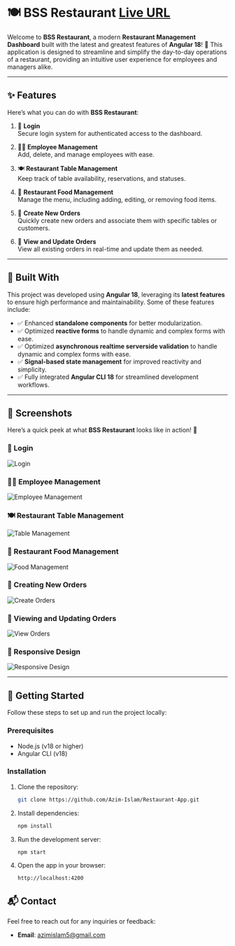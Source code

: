 # 🍽️ BSS Restaurant [Live URL](https://restaurant.azimdev.me/)

Welcome to **BSS Restaurant**, a modern **Restaurant Management Dashboard** built with the latest and greatest features of **Angular 18**! 🚀 This application is designed to streamline and simplify the day-to-day operations of a restaurant, providing an intuitive user experience for employees and managers alike. 

--- 

## ✨ Features

Here’s what you can do with **BSS Restaurant**:

1. 🔐 **Login**  
   Secure login system for authenticated access to the dashboard.

2. 🧑‍💼 **Employee Management**  
   Add, delete, and manage employees with ease.

3. 🍽️ **Restaurant Table Management**  
   Keep track of table availability, reservations, and statuses.

4. 🍔 **Restaurant Food Management**  
   Manage the menu, including adding, editing, or removing food items.

5. 🛒 **Create New Orders**  
   Quickly create new orders and associate them with specific tables or customers.

6. 📜 **View and Update Orders**  
   View all existing orders in real-time and update them as needed.

---

## 🔧 Built With 

This project was developed using **Angular 18**, leveraging its **latest features** to ensure high performance and maintainability. Some of these features include:

- ✅ Enhanced **standalone components** for better modularization.
- ✅ Optimized **reactive forms** to handle dynamic and complex forms with ease.
- ✅ Optimized **asynchronous realtime serverside validation** to handle dynamic and complex forms with ease.
- ✅ **Signal-based state management** for improved reactivity and simplicity.
- ✅ Fully integrated **Angular CLI 18** for streamlined development workflows.

---

## 📸 Screenshots

Here’s a quick peek at what **BSS Restaurant** looks like in action! 🎉

### 🔐 Login
![Login](https://i.ibb.co.com/fSGFyCM/1.png)

### 🧑‍💼 Employee Management
![Employee Management](https://i.ibb.co.com/123kC8X/2.png)

### 🍽️ Restaurant Table Management
![Table Management](https://i.ibb.co.com/m8KK7JX/3.png)

### 🍔 Restaurant Food Management
![Food Management](https://i.ibb.co.com/CwpYQjc/4.png==500x720)

### 🛒 Creating New Orders
![Create Orders](https://i.ibb.co.com/hWz4GvH/5.png)

### 📜 Viewing and Updating Orders
![View Orders](https://i.ibb.co.com/jLzfq9x/6.png)

### 📱 Responsive Design
![Responsive Design](https://i.ibb.co.com/dKjtpVG/7.png==500x720)


---

## 🚀 Getting Started

Follow these steps to set up and run the project locally:

### Prerequisites
- Node.js (v18 or higher)  
- Angular CLI (v18)  

### Installation

1. Clone the repository:
   ```bash
   git clone https://github.com/Azim-Islam/Restaurant-App.git
   ```
2. Install dependencies:
     ```bash
     npm install
     ```
3. Run the development server:
    ```bash
    npm start
    ```
5. Open the app in your browser:
     ```bash
     http://localhost:4200
     ```
## 📬 Contact

Feel free to reach out for any inquiries or feedback:

- **Email**: azimislam5@gmail.com

